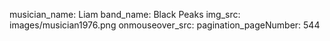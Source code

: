 musician_name: Liam
band_name: Black Peaks
img_src: images/musician1976.png
onmouseover_src: 
pagination_pageNumber: 544